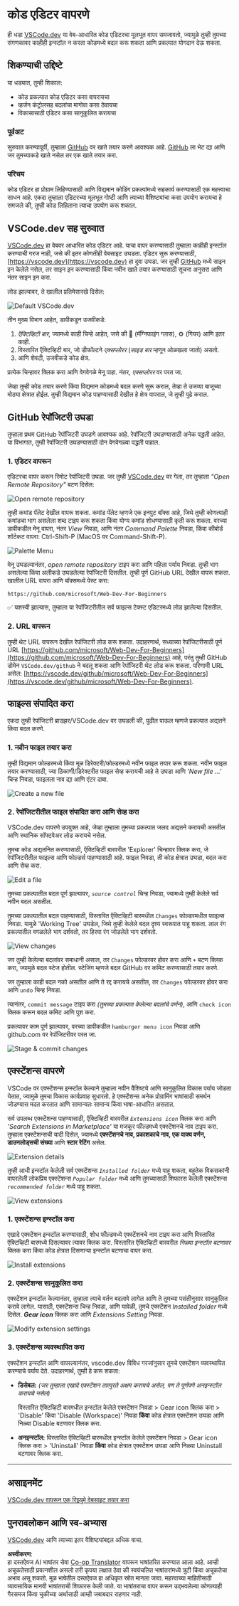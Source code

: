 <!--
CO_OP_TRANSLATOR_METADATA:
{
  "original_hash": "7aa6e4f270d38d9cb17f2b5bd86b863d",
  "translation_date": "2025-08-25T23:17:32+00:00",
  "source_file": "8-code-editor/1-using-a-code-editor/README.md",
  "language_code": "mr"
}
-->
# कोड एडिटर वापरणे

ही धडा [VSCode.dev](https://vscode.dev) या वेब-आधारित कोड एडिटरचा मूलभूत वापर समजावतो, ज्यामुळे तुम्ही तुमच्या संगणकावर काहीही इन्स्टॉल न करता कोडमध्ये बदल करू शकता आणि प्रकल्पात योगदान देऊ शकता.

## शिकण्याची उद्दिष्टे

या धड्यात, तुम्ही शिकाल:

- कोड प्रकल्पात कोड एडिटर कसा वापरायचा
- व्हर्जन कंट्रोलसह बदलांचा मागोवा कसा ठेवायचा
- विकासासाठी एडिटर कसा सानुकूलित करायचा

### पूर्वअट

सुरुवात करण्यापूर्वी, तुम्हाला [GitHub](https://github.com) वर खाते तयार करणे आवश्यक आहे. [GitHub](https://github.com/) ला भेट द्या आणि जर तुमच्याकडे खाते नसेल तर एक खाते तयार करा.

### परिचय

कोड एडिटर हा प्रोग्राम लिहिण्यासाठी आणि विद्यमान कोडिंग प्रकल्पांमध्ये सहकार्य करण्यासाठी एक महत्त्वाचा साधन आहे. एकदा तुम्हाला एडिटरच्या मूलभूत गोष्टी आणि त्याच्या वैशिष्ट्यांचा कसा उपयोग करायचा हे समजले की, तुम्ही कोड लिहिताना त्याचा उपयोग करू शकाल.

## VSCode.dev सह सुरुवात

[VSCode.dev](https://vscode.dev) हा वेबवर आधारित कोड एडिटर आहे. याचा वापर करण्यासाठी तुम्हाला काहीही इन्स्टॉल करण्याची गरज नाही, जसे की इतर कोणतीही वेबसाइट उघडता. एडिटर सुरू करण्यासाठी, [https://vscode.dev](https://vscode.dev) हा दुवा उघडा. जर तुम्ही [GitHub](https://github.com/) मध्ये साइन इन केलेले नसेल, तर साइन इन करण्यासाठी किंवा नवीन खाते तयार करण्यासाठी सूचना अनुसरा आणि नंतर साइन इन करा.

लोड झाल्यावर, ते खालील प्रतिमेसारखे दिसेल:

![Default VSCode.dev](../../../../translated_images/default-vscode-dev.5d06881d65c1b3234ce50cd9ed3b0028e6031ad5f5b441bcbed96bfa6311f6d0.mr.png)

तीन मुख्य विभाग आहेत, डावीकडून उजवीकडे:

1. _ऍक्टिव्हिटी बार_, ज्यामध्ये काही चिन्हे आहेत, जसे की 🔎 (मॅग्निफाइंग ग्लास), ⚙️ (गियर) आणि इतर काही.
2. विस्तारित ऍक्टिव्हिटी बार, जो डीफॉल्टने _एक्सप्लोरर_ (_साइड बार_ म्हणून ओळखला जातो) असतो.
3. आणि शेवटी, उजवीकडे कोड क्षेत्र.

प्रत्येक चिन्हावर क्लिक करा आणि वेगवेगळे मेनू पाहा. नंतर, _एक्सप्लोरर_ वर परत जा.

जेव्हा तुम्ही कोड तयार करणे किंवा विद्यमान कोडमध्ये बदल करणे सुरू कराल, तेव्हा ते उजव्या बाजूच्या मोठ्या क्षेत्रात होईल. तुम्ही विद्यमान कोड पाहण्यासाठी देखील हे क्षेत्र वापराल, जे तुम्ही पुढे कराल.

## GitHub रेपॉजिटरी उघडा

तुम्हाला प्रथम GitHub रेपॉजिटरी उघडणे आवश्यक आहे. रेपॉजिटरी उघडण्यासाठी अनेक पद्धती आहेत. या विभागात, तुम्ही रेपॉजिटरी उघडण्यासाठी दोन वेगवेगळ्या पद्धती पाहाल.

### 1. एडिटर वापरून

एडिटरचा वापर करून रिमोट रेपॉजिटरी उघडा. जर तुम्ही [VSCode.dev](https://vscode.dev) वर गेला, तर तुम्हाला _"Open Remote Repository"_ बटण दिसेल:

![Open remote repository](../../../../translated_images/open-remote-repository.bd9c2598b8949e7fc283cdfc8f4050c6205a7c7c6d3f78c4b135115d037d6fa2.mr.png)

तुम्ही कमांड पॅलेट देखील वापरू शकता. कमांड पॅलेट म्हणजे एक इनपुट बॉक्स आहे, जिथे तुम्ही कोणत्याही कमांडचा भाग असलेला शब्द टाइप करू शकता किंवा योग्य कमांड शोधण्यासाठी कृती करू शकता. वरच्या डावीकडील मेनू वापरा, नंतर _View_ निवडा, आणि नंतर _Command Palette_ निवडा, किंवा कीबोर्ड शॉर्टकट वापरा: Ctrl-Shift-P (MacOS वर Command-Shift-P).

![Palette Menu](../../../../translated_images/palette-menu.4946174e07f426226afcdad707d19b8d5150e41591c751c45b5dee213affef91.mr.png)

मेनू उघडल्यानंतर, _open remote repository_ टाइप करा आणि पहिला पर्याय निवडा. तुम्ही भाग असलेल्या किंवा अलीकडे उघडलेल्या रेपॉजिटरी दिसतील. तुम्ही पूर्ण GitHub URL देखील वापरू शकता. खालील URL वापरा आणि बॉक्समध्ये पेस्ट करा:

```
https://github.com/microsoft/Web-Dev-For-Beginners
```

✅ यशस्वी झाल्यास, तुम्हाला या रेपॉजिटरीतील सर्व फाइल्स टेक्स्ट एडिटरमध्ये लोड झालेल्या दिसतील.

### 2. URL वापरून

तुम्ही थेट URL वापरून देखील रेपॉजिटरी लोड करू शकता. उदाहरणार्थ, सध्याच्या रेपॉजिटरीसाठी पूर्ण URL [https://github.com/microsoft/Web-Dev-For-Beginners](https://github.com/microsoft/Web-Dev-For-Beginners) आहे, परंतु तुम्ही GitHub डोमेन `VSCode.dev/github` ने बदलू शकता आणि रेपॉजिटरी थेट लोड करू शकता. परिणामी URL असेल: [https://vscode.dev/github/microsoft/Web-Dev-For-Beginners](https://vscode.dev/github/microsoft/Web-Dev-For-Beginners).

## फाइल्स संपादित करा

एकदा तुम्ही रेपॉजिटरी ब्राउझर/VSCode.dev वर उघडली की, पुढील पाऊल म्हणजे प्रकल्पात अद्यतने किंवा बदल करणे.

### 1. नवीन फाइल तयार करा

तुम्ही विद्यमान फोल्डरमध्ये किंवा मूळ डिरेक्टरी/फोल्डरमध्ये नवीन फाइल तयार करू शकता. नवीन फाइल तयार करण्यासाठी, ज्या ठिकाणी/डिरेक्टरीत फाइल सेव्ह करायची आहे ते उघडा आणि _'New file ...'_ चिन्ह निवडा, फाइलला नाव द्या आणि एंटर दाबा.

![Create a new file](../../../../translated_images/create-new-file.2814e609c2af9aeb6c6fd53156c503ac91c3d538f9cac63073b2dd4a7631f183.mr.png)

### 2. रेपॉजिटरीतील फाइल संपादित करा आणि सेव्ह करा

VSCode.dev वापरणे उपयुक्त आहे, जेव्हा तुम्हाला तुमच्या प्रकल्पात जलद अद्यतने करायची असतील आणि स्थानिक सॉफ्टवेअर लोड करायचे नसेल.

तुमचा कोड अद्यतनित करण्यासाठी, ऍक्टिव्हिटी बारवरील 'Explorer' चिन्हावर क्लिक करा, जे रेपॉजिटरीतील फाइल्स आणि फोल्डर्स पाहण्यासाठी आहे. फाइल निवडा, ती कोड क्षेत्रात उघडा, बदल करा आणि सेव्ह करा.

![Edit a file](../../../../translated_images/edit-a-file.52c0ee665ef19f08119d62d63f395dfefddc0a4deb9268d73bfe791f52c5807a.mr.png)

तुमच्या प्रकल्पातील बदल पूर्ण झाल्यावर, _`source control`_ चिन्ह निवडा, ज्यामध्ये तुम्ही केलेले सर्व नवीन बदल असतील.

तुमच्या प्रकल्पातील बदल पाहण्यासाठी, विस्तारित ऍक्टिव्हिटी बारमधील `Changes` फोल्डरमधील फाइल्स निवडा. यामुळे 'Working Tree' उघडेल, जिथे तुम्ही केलेले बदल दृश्य स्वरूपात पाहू शकता. लाल रंग प्रकल्पातील वगळलेले भाग दर्शवतो, तर हिरवा रंग जोडलेले भाग दर्शवतो.

![View changes](../../../../translated_images/working-tree.c58eec08e6335c79cc708c0c220c0b7fea61514bd3c7fb7471905a864aceac7c.mr.png)

जर तुम्ही केलेल्या बदलांवर समाधानी असाल, तर `Changes` फोल्डरवर होवर करा आणि `+` बटण क्लिक करा, ज्यामुळे बदल स्टेज होतील. स्टेजिंग म्हणजे बदल GitHub वर कमिट करण्यासाठी तयार करणे.

जर तुम्हाला काही बदल नको असतील आणि ते रद्द करायचे असतील, तर `Changes` फोल्डरवर होवर करा आणि `undo` चिन्ह निवडा.

त्यानंतर, `commit message` टाइप करा _(तुमच्या प्रकल्पात केलेल्या बदलांचे वर्णन)_, आणि `check icon` क्लिक करून बदल कमिट आणि पुश करा.

प्रकल्पावर काम पूर्ण झाल्यावर, वरच्या डावीकडील `hamburger menu icon` निवडा आणि github.com वर रेपॉजिटरीवर परत जा.

![Stage & commit changes](../../../../8-code-editor/images/edit-vscode.dev.gif)

## एक्स्टेंशन्स वापरणे

VSCode वर एक्स्टेंशन्स इन्स्टॉल केल्याने तुम्हाला नवीन वैशिष्ट्ये आणि सानुकूलित विकास पर्याय जोडता येतात, ज्यामुळे तुमचा विकास कार्यप्रवाह सुधारतो. हे एक्स्टेंशन्स अनेक प्रोग्रामिंग भाषांसाठी समर्थन जोडण्यास मदत करतात आणि सामान्यतः सामान्य किंवा भाषा-आधारित असतात.

सर्व उपलब्ध एक्स्टेंशन्स पाहण्यासाठी, ऍक्टिव्हिटी बारवरील _`Extensions icon`_ क्लिक करा आणि _'Search Extensions in Marketplace'_ या मजकूर फील्डमध्ये एक्स्टेंशनचे नाव टाइप करा. तुम्हाला एक्स्टेंशन्सची यादी दिसेल, ज्यामध्ये **एक्स्टेंशनचे नाव, प्रकाशकाचे नाव, एक वाक्य वर्णन, डाउनलोड्सची संख्या** आणि **स्टार रेटिंग** असेल.

![Extension details](../../../../translated_images/extension-details.9f8f1fd4e9eb2de5069ae413119eb8ee43172776383ebe2f7cf640e11df2e106.mr.png)

तुम्ही आधी इन्स्टॉल केलेली सर्व एक्स्टेंशन्स _`Installed folder`_ मध्ये पाहू शकता, बहुतेक विकसकांनी वापरलेली लोकप्रिय एक्स्टेंशन्स _`Popular folder`_ मध्ये आणि तुमच्यासाठी शिफारस केलेली एक्स्टेंशन्स _`recommended folder`_ मध्ये पाहू शकता.

![View extensions](../../../../translated_images/extensions.eca0e0c7f59a10b5c88be7fe24b3e32cca6b6058b35a49026c3a9d80b1813b7c.mr.png)

### 1. एक्स्टेंशन्स इन्स्टॉल करा

एखादे एक्स्टेंशन इन्स्टॉल करण्यासाठी, शोध फील्डमध्ये एक्स्टेंशनचे नाव टाइप करा आणि विस्तारित ऍक्टिव्हिटी बारमध्ये दिसल्यावर त्यावर क्लिक करा. विस्तारित ऍक्टिव्हिटी बारवरील _निळ्या इन्स्टॉल बटणावर_ क्लिक करा किंवा कोड क्षेत्रात दिसणाऱ्या इन्स्टॉल बटणाचा वापर करा.

![Install extensions](../../../../8-code-editor/images/install-extension.gif)

### 2. एक्स्टेंशन्स सानुकूलित करा

एक्स्टेंशन इन्स्टॉल केल्यानंतर, तुम्हाला त्याचे वर्तन बदलावे लागेल आणि ते तुमच्या पसंतीनुसार सानुकूलित करावे लागेल. यासाठी, एक्स्टेंशन्स चिन्ह निवडा, आणि यावेळी, तुमचे एक्स्टेंशन _Installed folder_ मध्ये दिसेल. _**Gear icon**_ क्लिक करा आणि _Extensions Setting_ निवडा.

![Modify extension settings](../../../../translated_images/extension-settings.21c752ae4f4cdb78a867f140ccd0680e04619d0c44bb4afb26373e54b829d934.mr.png)

### 3. एक्स्टेंशन्स व्यवस्थापित करा

एक्स्टेंशन इन्स्टॉल आणि वापरल्यानंतर, vscode.dev विविध गरजांनुसार तुमचे एक्स्टेंशन व्यवस्थापित करण्याचे पर्याय देते. उदाहरणार्थ, तुम्ही हे करू शकता:

- **डिसेबल:** _(जर तुम्हाला एखादे एक्स्टेंशन तात्पुरते अक्षम करायचे असेल, पण ते पूर्णपणे अनइन्स्टॉल करायचे नसेल)_

    विस्तारित ऍक्टिव्हिटी बारमधील इन्स्टॉल केलेले एक्स्टेंशन निवडा > Gear icon क्लिक करा > 'Disable' किंवा 'Disable (Workspace)' निवडा **किंवा** कोड क्षेत्रात एक्स्टेंशन उघडा आणि निळ्या Disable बटणावर क्लिक करा.

- **अनइन्स्टॉल:** विस्तारित ऍक्टिव्हिटी बारमधील इन्स्टॉल केलेले एक्स्टेंशन निवडा > Gear icon क्लिक करा > 'Uninstall' निवडा **किंवा** कोड क्षेत्रात एक्स्टेंशन उघडा आणि निळ्या Uninstall बटणावर क्लिक करा.

---

## असाइनमेंट

[VSCode.dev वापरून एक रिझ्युमे वेबसाइट तयार करा](https://github.com/microsoft/Web-Dev-For-Beginners/blob/main/8-code-editor/1-using-a-code-editor/assignment.md)

## पुनरावलोकन आणि स्व-अभ्यास

[VSCode.dev](https://code.visualstudio.com/docs/editor/vscode-web?WT.mc_id=academic-0000-alfredodeza) आणि त्याच्या इतर वैशिष्ट्यांबद्दल अधिक वाचा.

**अस्वीकरण**:  
हा दस्तऐवज AI भाषांतर सेवा [Co-op Translator](https://github.com/Azure/co-op-translator) वापरून भाषांतरित करण्यात आला आहे. आम्ही अचूकतेसाठी प्रयत्नशील असलो तरी कृपया लक्षात ठेवा की स्वयंचलित भाषांतरांमध्ये त्रुटी किंवा अचूकतेचा अभाव असू शकतो. मूळ भाषेतील दस्तऐवज हा अधिकृत स्रोत मानला जावा. महत्त्वाच्या माहितीसाठी व्यावसायिक मानवी भाषांतराची शिफारस केली जाते. या भाषांतराचा वापर करून उद्भवलेल्या कोणत्याही गैरसमज किंवा चुकीच्या अर्थासाठी आम्ही जबाबदार राहणार नाही.
